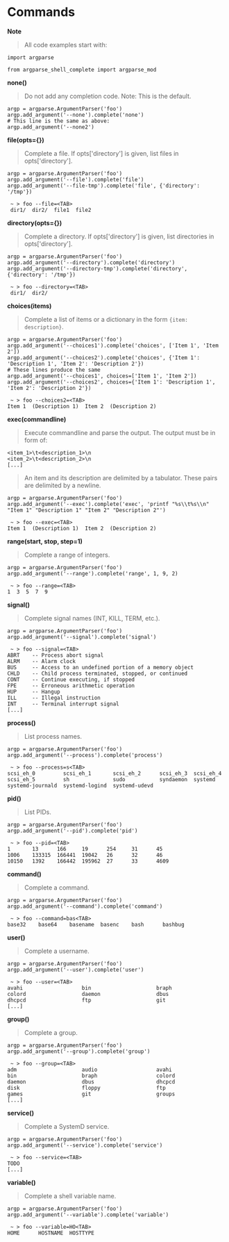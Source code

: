 Commands
========

**Note**

> All code examples start with:

```
import argparse

from argparse_shell_complete import argparse_mod
```

**none()**

> Do not add any completion code.
> Note: This is the default.

```
argp = argparse.ArgumentParser('foo')
argp.add_argument('--none').complete('none')
# This line is the same as above:
argp.add_argument('--none2')
```

**file(opts={})**

> Complete a file.
> If opts['directory'] is given, list files in opts['directory'].

```
argp = argparse.ArgumentParser('foo')
argp.add_argument('--file').complete('file')
argp.add_argument('--file-tmp').complete('file', {'directory': '/tmp'})

 ~ > foo --file=<TAB>
 dir1/  dir2/  file1  file2
```

**directory(opts={})**

> Complete a directory.
> If opts['directory'] is given, list directories in opts['directory'].

```
argp = argparse.ArgumentParser('foo')
argp.add_argument('--directory').complete('directory')
argp.add_argument('--directory-tmp').complete('directory', {'directory': '/tmp'})

 ~ > foo --directory=<TAB>
 dir1/  dir2/
```

**choices(items)**

> Complete a list of items or a dictionary in the form `{item: description}`.

```
argp = argparse.ArgumentParser('foo')
argp.add_argument('--choices1').complete('choices', ['Item 1', 'Item 2'])
argp.add_argument('--choices2').complete('choices', {'Item 1': 'Description 1', 'Item 2': 'Description 2'})
# These lines produce the same
argp.add_argument('--choices1', choices=['Item 1', 'Item 2'])
argp.add_argument('--choices2', choices={'Item 1': 'Description 1', 'Item 2': 'Description 2'})

 ~ > foo --choices2=<TAB>
Item 1  (Description 1)  Item 2  (Description 2)
```

**exec(commandline)**

> Execute commandline and parse the output.
> The output must be in form of:
```
<item_1>\t<description_1>\n
<item_2>\t<description_2>\n
[...]
```
> An item and its description are delimited by a tabulator.
> These pairs are delimited by a newline.

```
argp = argparse.ArgumentParser('foo')
argp.add_argument('--exec').complete('exec', 'printf "%s\\t%s\\n" "Item 1" "Description 1" "Item 2" "Description 2"')

 ~ > foo --exec=<TAB>
Item 1  (Description 1)  Item 2  (Description 2)
```

**range(start, stop, step=1)**

> Complete a range of integers.

```
argp = argparse.ArgumentParser('foo')
argp.add_argument('--range').complete('range', 1, 9, 2)

 ~ > foo --range=<TAB>
1  3  5  7  9
```

**signal()**

> Complete signal names (INT, KILL, TERM, etc.).

```
argp = argparse.ArgumentParser('foo')
argp.add_argument('--signal').complete('signal')

 ~ > foo --signal=<TAB>
ABRT    -- Process abort signal
ALRM    -- Alarm clock
BUS     -- Access to an undefined portion of a memory object
CHLD    -- Child process terminated, stopped, or continued
CONT    -- Continue executing, if stopped
FPE     -- Erroneous arithmetic operation
HUP     -- Hangup
ILL     -- Illegal instruction
INT     -- Terminal interrupt signal
[...]
```

**process()**

> List process names.

```
argp = argparse.ArgumentParser('foo')
argp.add_argument('--process').complete('process')

 ~ > foo --process=s<TAB>
scsi_eh_0         scsi_eh_1       scsi_eh_2      scsi_eh_3  scsi_eh_4
scsi_eh_5         sh              sudo           syndaemon  systemd
systemd-journald  systemd-logind  systemd-udevd
```

**pid()**

> List PIDs.

```
argp = argparse.ArgumentParser('foo')
argp.add_argument('--pid').complete('pid')

 ~ > foo --pid=<TAB>
1       13      166     19      254     31      45
1006    133315  166441  19042   26      32      46
10150   1392    166442  195962  27      33      4609
```

**command()**

> Complete a command.

```
argp = argparse.ArgumentParser('foo')
argp.add_argument('--command').complete('command')

 ~ > foo --command=bas<TAB>
base32    base64    basename  basenc    bash      bashbug
```

**user()**

> Complete a username.

```
argp = argparse.ArgumentParser('foo')
argp.add_argument('--user').complete('user')

 ~ > foo --user=<TAB>
avahi                   bin                     braph
colord                  daemon                  dbus
dhcpcd                  ftp                     git
[...]
```

**group()**

> Complete a group.

```
argp = argparse.ArgumentParser('foo')
argp.add_argument('--group').complete('group')

 ~ > foo --group=<TAB>
adm                     audio                   avahi
bin                     braph                   colord
daemon                  dbus                    dhcpcd
disk                    floppy                  ftp
games                   git                     groups
[...]
```

**service()**

> Complete a SystemD service.

```
argp = argparse.ArgumentParser('foo')
argp.add_argument('--service').complete('service')

 ~ > foo --service=<TAB>
TODO
[...]
```

**variable()**

> Complete a shell variable name.

```
argp = argparse.ArgumentParser('foo')
argp.add_argument('--variable').complete('variable')

 ~ > foo --variable=HO<TAB>
HOME      HOSTNAME  HOSTTYPE
```
